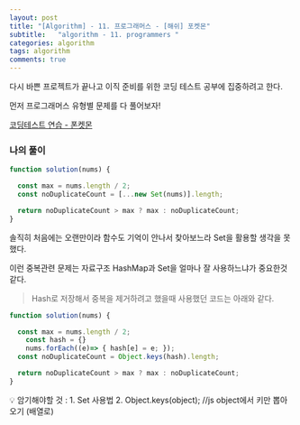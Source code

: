 ```yaml
---
layout: post
title: "[Algorithm] - 11. 프로그래머스 - [해쉬] 포켓몬"
subtitle:   "algorithm - 11. programmers "
categories: algorithm
tags: algorithm
comments: true
---
```


다시 바쁜 프로젝트가 끝나고 이직 준비를 위한 코딩 테스트 공부에 집중하려고 한다.

먼저 프로그래머스 유형별 문제를 다 풀어보자!

[코딩테스트 연습 - 폰켓몬](https://school.programmers.co.kr/learn/courses/30/lessons/1845?language=javascript)

### 나의 풀이

```jsx
function solution(nums) {

  const max = nums.length / 2;
  const noDuplicateCount = [...new Set(nums)].length;

  return noDuplicateCount > max ? max : noDuplicateCount;
}
```

솔직히 처음에는 오랜만이라 함수도 기억이 안나서 찾아보느라 Set을 활용할 생각을 못했다.

이런 중복관련 문제는 자료구조 HashMap과 Set을 얼마나 잘 사용하느냐가 중요한것 같다.

> Hash로 저장해서 중복을 제거하려고 했을때 사용했던 코드는 아래와 같다.
> 

```jsx
function solution(nums) {

  const max = nums.length / 2;
	const hash = {}
	nums.forEach((e)=> { hash[e] = e; });
  const noDuplicateCount = Object.keys(hash).length;

  return noDuplicateCount > max ? max : noDuplicateCount;
}
```

<aside>
💡 암기해야할 것 : 
1. Set 사용법
2. Object.keys(object); //js object에서 키만 뽑아오기 (배열로)

</aside>